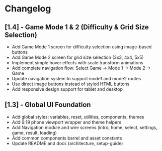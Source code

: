 # Changelog

## [1.4] - Game Mode 1 & 2 (Difficulty & Grid Size Selection)

- Add Game Mode 1 screen for difficulty selection using image-based buttons
- Add Game Mode 2 screen for grid size selection (3x3, 4x4, 5x5)
- Implement simple hover effects with scale transform animations
- Add complete navigation flow: Select Game → Mode 1 → Mode 2 → Game
- Update navigation system to support mode1 and mode2 routes
- Use direct image buttons instead of styled HTML buttons
- Add responsive design support for tablet and desktop

## [1.3] - Global UI Foundation

- Add global styles: variables, reset, utilities, components, themes
- Add 6:19 phone viewport wrapper and theme helpers
- Add Navigation module and wire screens (intro, home, select, settings, game, result, loading)
- Add common components barrel and asset constants
- Update README and docs (architecture, setup-guide)
